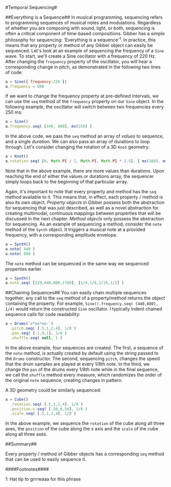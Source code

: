 #Temporal Sequencing#

##Everything is a Sequence##
In musical programming, sequencing refers to programming sequences of musical notes and modulations. Regardless of whether you are composing with sound, light, or both, sequencing is often a critical component of time-based compositions. Gibber has a simple philosophy for sequencing:
'Everything is a sequence'<sup>1</sup>. In practice, this means that any property or method of any Gibber object can easily be sequenced. Let's look at an example of sequencing the frequency of a ``Sine`` wave. To start, we'll create a Sine oscillator with a frequency of 220 Hz. After changing the ``frequency`` property of the oscillator, you will hear a corresponding change in pitch, as demonstrated in the following two lines of code:

```js
a = Sine({ frequency:220 })
a.frequency = 880
```

If we want to change the frequency property at pre-defined intervals, we can use the ``seq`` method of the ``frequency`` property on our ``Sine`` object. In the following example, the oscillator will switch between two frequencies every 250 ms:

```js
a = Sine()
a.frequency.seq( [440, 880], ms(250) )
```

In the above code, we pass the ``seq`` method an array of *values* to sequence, and a single *duration*. We can also pass an array of durations to loop through. Let's consider changing the rotation of a 3D ``Knot`` geometry:

```js
a = Knot()
a.rotation.seq( [0, Math.PI / 2, Math.PI, Math.PI * 1.5], [ ms(100), ms(500), ms(1000) ] )
```

Note that in the above example, there are more values than durations. Upon reaching the end of either the values or durations array, the sequencer simply loops back to the beginning of that particular array.

Again, it's important to note that every property and method has the ``seq`` method available to it. This means that, in effect, each property / method is also its own object. *Property objects* in Gibber possess both the abstraction for sequencing that was just described, as well as a novel abstraction for creating multimodal, continuous mappings between properties that will be discussed in the next chapter. *Method objects* only possess the abstraction for sequencing. As an example of sequencing a method, consider the ``note`` method of the ``Synth`` object. It triggers a musical note at a provided frequency, with a corresponding amplitude envelope.

```js
a = Synth()
a.note( 440 )
a.note( 880 )
```

The ``note`` method can be sequenced in the same way we sequenced properties earlier.

```js
a = Synth()
a.note.seq( [220,440,880,1760], [1/4,1/8,1/16,1/2] )
```

##Chaining Sequences##
You can easily chain multiple sequences together; any call to the ``seq`` method of a property/method returns the object containing the property. For example, ``Sine().frequency.seq( [440,880], 1/4)`` would return the constructed ``Sine`` oscillator. I typically indent chained sequence calls for code readability:

```js
a = Drums('x*ox*xo-')
  .pitch.seq( [.5,1,2,4], 1/8 )
  .pan.seq( [-1,0,1], 1/8 )
  .shuffle.seq( null, 1 )
```

In the above example, four sequences are created. The first, a sequence of the ``note`` method, is actually created by default using the string passed to the ``Drums`` constructor. The second, sequencing ``pitch``, changes the speed that the drum samples are played at every 1/8th note. In the third, we change the ``pan`` of the drums every 1/8th note while in the final sequence, we call the ``shuffle`` method every measure, which randomizes the order of the original ``note`` sequence, creating changes in pattern.

A 3D geometry could be similarly sequenced:

```js
a = Cube()
  .rotation.seq( [.5,1,2,4], 1/8 )
  .position.x.seq( [-50,0,50], 1/8 )
  .scale.seq( [.5,1,2,4], 1/8 )
```

In the above example, we sequence the ``rotation`` of the cube along all three axes, the ``position`` of the cube along the x axis and the ``scale`` of the cube along all three axes.

##Summary##

Every property / method of Gibber objects has a corresponding ``seq`` method that can be used to easily sequence it.

####Footnotes####

1: Hat tip to grrrwaaa for this phrase

